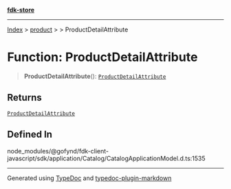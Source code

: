 [**fdk-store**](../../../README.md)
***

[Index](../../../API.md) > [product](../../README.md) > [<internal>](../README.md) > ProductDetailAttribute

# Function: ProductDetailAttribute

> **ProductDetailAttribute**(): [`ProductDetailAttribute`](../type-aliases/type-alias.ProductDetailAttribute.md)

## Returns

[`ProductDetailAttribute`](../type-aliases/type-alias.ProductDetailAttribute.md)

## Defined In

node\_modules/@gofynd/fdk-client-javascript/sdk/application/Catalog/CatalogApplicationModel.d.ts:1535

***
Generated using [TypeDoc](https://typedoc.org/) and [typedoc-plugin-markdown](https://www.npmjs.com/package/typedoc-plugin-markdown)
